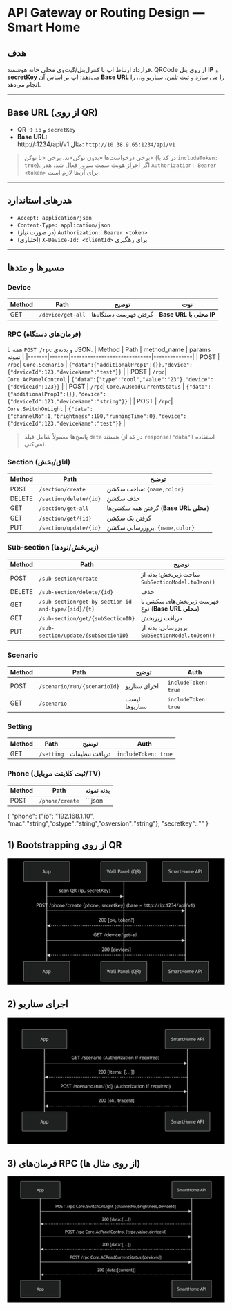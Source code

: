 # API Gateway or Routing Design — Smart Home

## هدف
قرارداد ارتباط اپ با کنترل‌پنل/گیت‌وی محلی خانه هوشمند. QRCode از روی پنل **IP** و **secretKey** می‌دهد؛ اپ بر اساس آن **Base URL** را می‌ سازد و ثبت تلفن، سناریو و… را انجام می‌دهد.

---

## Base URL (از روی QR)
- QR → `ip` و `secretKey`
- **Base URL:**  
http://<ip>:1234/api/v1
مثال: `http://10.38.9.65:1234/api/v1`

> برخی درخواست‌ها «بدون توکن»‌ند، برخی «با توکن» (در کد با `includeToken: true`). اگر احراز هویت سمت سرور فعال شد، هدر `Authorization: Bearer <token>` برای آن‌ها لازم است.

---

## هدرهای استاندارد
- `Accept: application/json`
- `Content-Type: application/json`
- (در صورت نیاز) `Authorization: Bearer <token>`
- (اختیاری) `X-Device-Id: <clientId>` برای رهگیری

---

## مسیرها و متدها

### Device
| Method | Path             | توضیح | نوت |
|-------|------------------|------|-----|
| GET   | `/device/get-all`| گرفتن فهرست دستگاه‌ها | **Base URL محلی با IP** |

### RPC (فرمان‌های دستگاه)
همه با `POST /rpc` و بدنه‌ی JSON.
| Method | Path  | method_name                 | params نمونه |
|-------|-------|-----------------------------|--------------|
| POST  | `/rpc`| `Core.Scenario`             | `{"data":{"additionalProp1":{}},"device":{"deviceId":123,"deviceName":"test"}}` |
| POST  | `/rpc`| `Core.AcPanelControl`       | `{"data":{"type":"cool","value":"23"},"device":{"deviceId":123}}` |
| POST  | `/rpc`| `Core.ACReadCurrentStatus`  | `{"data":{"additionalProp1":{}},"device":{"deviceId":123,"deviceName":"string"}}` |
| POST  | `/rpc`| `Core.SwitchOnLight`        | `{"data":{"channelNo":1,"brightness":100,"runningTime":0},"device":{"deviceId":123,"deviceName":"test"}}` |

> پاسخ‌ها معمولاً شامل فیلد `data` هستند (در کد از `response["data"]` استفاده می‌کنی).

### Section (اتاق/بخش)
| Method | Path                       | توضیح |
|-------|----------------------------|------|
| POST  | `/section/create`          | ساخت سکشن: `{name,color}` |
| DELETE| `/section/delete/{id}`     | حذف سکشن |
| GET   | `/section/get-all`         | گرفتن همه سکشن‌ها (**Base URL محلی**) |
| GET   | `/section/get/{id}`        | گرفتن یک سکشن |
| PUT   | `/section/update/{id}`     | بروزرسانی سکشن: `{name,color}` |

### Sub-section (زیر‌بخش/نودها)
| Method | Path                                                | توضیح |
|-------|-----------------------------------------------------|------|
| POST  | `/sub-section/create`                               | ساخت زیر‌بخش: بدنه از `SubSectionModel.toJson()` |
| DELETE| `/sub-section/delete/{id}`                          | حذف |
| GET   | `/sub-section/get-by-section-id-and-type/{sid}/{t}`| فهرست زیر‌بخش‌های سکشن با نوع (**Base URL محلی**) |
| GET   | `/sub-section/get/{subSectionID}`                   | دریافت زیر‌بخش |
| PUT   | `/sub-section/update/{subSectionID}`                | بروزرسانی: بدنه از `SubSectionModel.toJson()` |

### Scenario
| Method | Path                       | توضیح | Auth |
|-------|----------------------------|------|------|
| POST  | `/scenario/run/{scenarioId}` | اجرای سناریو | `includeToken: true` |
| GET   | `/scenario`                | لیست سناریوها | `includeToken: true` |

### Setting
| Method | Path        | توضیح | Auth |
|-------|-------------|------|------|
| GET   | `/setting`  | دریافت تنظیمات | `includeToken: true` |

### Phone (ثبت کلاینت موبایل/TV)
| Method | Path           | بدنه نمونه |
|-------|----------------|-----------|
| POST  | `/phone/create`| ```json
{
"phone": {"ip": "192.168.1.10", "mac":"string","ostype":"string","osversion":"string"},
"secretkey": "<from-QR>"
}

## 1) Bootstrapping از روی QR

![Bootstrapping از روی QR](images/Bootstrapping_from_QR.png)



## 2) اجرای سناریو

![اجرای سناریو](images/Run_the_scenario.png)

## 3) فرمان‌های RPC (از روی مثال ها)

![فرمان‌های RPC](images/RPC_commands.png)
